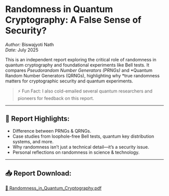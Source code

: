# Randomness in Quantum Cryptography: A False Sense of Security?

*Author:* Biswajyoti Nath  
*Date:* July 2025

This is an independent report exploring the critical role of randomness in quantum cryptography and foundational experiments like Bell tests. It compares *Pseudorandom Number Generators (PRNGs)* and *Quantum Random Number Generators (QRNGs), highlighting why *true randomness matters for cryptographic security and quantum experiments.

> ⚡ Fun Fact: I also cold-emailed several quantum researchers and pioneers for feedback on this report.

---

## 📄 Report Highlights:
- Difference between PRNGs & QRNGs.
- Case studies from loophole-free Bell tests, quantum key distribution systems, and more.
- Why randomness isn’t just a technical detail—it’s a security issue.
- Personal reflections on randomness in science & technology.

---

## 📥 Report Download:
[📄 Randomness_in_Quantum_Cryptography.pdf](./Randomness_in_Quantum_Cryptography.pdf)
